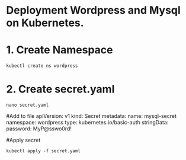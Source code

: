 # Deployment Wordpress and Mysql on Kubernetes.

# 1. Create Namespace
	kubectl create ns wordpress

# 2. Create secret.yaml
	nano secret.yaml

#Add to file
	apiVersion: v1
	kind: Secret
	metadata:
 	  name: mysql-secret
  	  namespace: wordpress
	type: kubernetes.io/basic-auth
	stringData:
  	  password: MyP@sswo0rd!

#Apply secret

	kubectl apply -f secret.yaml


